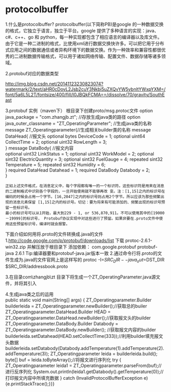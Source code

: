# protocolbuffer
1.什么是protocolbuffer?
  protocolbuffer(以下简称PB)是google 的一种数据交换的格式，它独立于语言，独立于平台。google 提供了多种语言的实现：java、c#、c++、go 和 python，每一种实现都包含了相应语言的编译器以及库文件。由于它是一种二进制的格式，比使用xml进行数据交换快许多。可以把它用于分布式应用之间的数据通信或者异构环境下的数据交换。作为一种效率和兼容性都很优秀的二进制数据传输格式，可以用于诸如网络传输、配置文件、数据存储等诸多领域。

2.protobuf对应的数据类型

  http://img.blog.csdn.net/20141123230823074?watermark/2/text/aHR0cDovL2Jsb2cuY3Nkbi5uZXQvYW5vbnltYWxpYXM=/font/5a6L5L2T/fontsize/400/fill/I0JBQkFCMA==/dissolve/70/gravity/SouthEast

3.protobuf 实例（maven下）
根目录下创建proto/msg.protoc文件
option java_package = "com.zhangjb.zt"; //存放生成java类的路径
option java_outer_classname = "ZT_OperatingParameter"; //生成java类的名称
 message ZT_Operatingparameter{//生成相关builder类的名称
            message DataHead{    //报文头
optional bytes DeviceCode = 1;   optional uint64 CollectTime = 2;    optional uint32 RowLength = 3;  
  }	 message DataBody{ 	  //报文内容	 	  
optional uint32 LinkStatus = 1;   optional uint32 WorkModel = 2;   optional sint32 ElectricQuantity = 3; 
optional sint32 FuelGauge = 4;   repeated sint32 Temperature = 5;   repeated sint32 Humidity = 6;  
	  }	
required DataHead Datahead = 1; required DataBody Databody = 2;                              	    
}

    正如上述文件格式，在消息定义中，每个字段都有唯一的一个标识符。这些标识符是用来在消息的二进制格式中识别各个字段的，一旦开始使用就不能够再改 变。注：[1,15]之内的标识号在编码的时候会占用一个字节。[16,2047]之内的标识号则占用2个字节。所以应该为那些频繁出现的消息元素保留 [1,15]之内的标识号。切记：要为将来有可能添加的、频繁出现的标识号预留一些标识号。
    最小的标识号可以从1开始，最大到229 - 1, or 536,870,911。不可以使用其中的[19000－19999]的标识号， Protobuf协议实现中对这些进行了预留。如果非要在.proto文件中使用这些预留标识号，编译时就会报警。
    
下面介绍如何用将.proto的文件转换成.java的文件
1.http://code.google.com/p/protobuf/downloads/list 下载 protoc-2.6.1-win32.zip 并解压放于根目录下
  添加依赖：
      <dependency>
		<groupId>com.google.protobuf</groupId>
		<artifactId>protobuf-java</artifactId>
		<version>2.6.1</version>
	</dependency>
	Tip:编译器要和protobuf-java.jar版本一致
2.通过命令行将.proto的文件生成为.java的文件官网上是这样写的
protoc -I=$SRC_DIR --java_out=$DST_DIR $SRC_DIR/addressbook.proto

3.在目录com\zhangjb\zt 目录下将生成一个ZT_OperatingParameter.java源文件，并将其引入

4.生成java类之后的运用	
public static void main(String[] args) {
	ZT_Operatingparameter.Builder builderleida = ZT_Operatingparameter.newBuilder();//获取总的builer
	ZT_Operatingparameter.DataHead.Builder HEAD = ZT_Operatingparameter.DataHead.newBuilder();//获取报文头的builder
	ZT_Operatingparameter.DataBody.Builder Databody = ZT_Operatingparameter.DataBody.newBuilder();	//获取报文内容的builder
	builderleida.setDatahead(HEAD.setCollectTime(333));//利用builder填充报文头数据
	builderleida.setDatabody(Databody.addTemperature(1).addTemperature(2).addTemperature(3));
		ZT_Operatingparameter leida = builderleida.build();
		byte[] buf = leida.toByteArray();//将报文进行序列化
	try {
		ZT_Operatingparameter leida1 = ZT_Operatingparameter.parseFrom(buf);//进行反序列化
		System.out.println(leida1.getDatabody().getTemperature(0));//打印报文内容中所填充数据
	} catch (InvalidProtocolBufferException e) {e.printStackTrace();}}}




